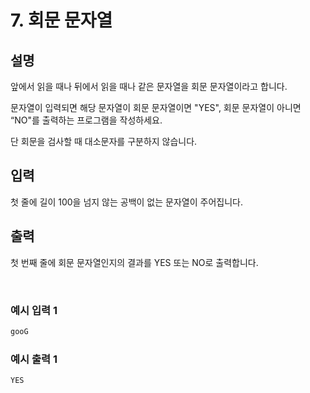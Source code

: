 # 7. 회문 문자열
   
## 설명

앞에서 읽을 때나 뒤에서 읽을 때나 같은 문자열을 회문 문자열이라고 합니다.

문자열이 입력되면 해당 문자열이 회문 문자열이면 "YES", 회문 문자열이 아니면 “NO"를 출력하는 프로그램을 작성하세요.

단 회문을 검사할 때 대소문자를 구분하지 않습니다.

## 입력

첫 줄에 길이 100을 넘지 않는 공백이 없는 문자열이 주어집니다.


## 출력

첫 번째 줄에 회문 문자열인지의 결과를 YES 또는 NO로 출력합니다.

<br>

### 예시 입력 1

```java
gooG
```

### 예시 출력 1

```java
YES
```